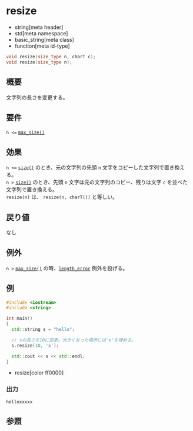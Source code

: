 # resize
* string[meta header]
* std[meta namespace]
* basic_string[meta class]
* function[meta id-type]

```cpp
void resize(size_type n, charT c);
void resize(size_type n);
```

## 概要
文字列の長さを変更する。


## 要件
`n <=` [`max_size()`](max_size.md)


## 効果
`n <=` [`size()`](size.md) のとき、元の文字列の先頭 `n` 文字をコピーした文字列で置き換える。  
`n >` [`size()`](size.md) のとき、先頭 `n` 文字は元の文字列のコピー、残りは文字 `c` を並べた文字列で置き換える。  
`resize(n)` は、 `resize(n, charT())` と等しい。


## 戻り値
なし


## 例外
`n >` [`max_size()`](max_size.md) の時、[`length_error`](/reference/stdexcept.md) 例外を投げる。


## 例
```cpp
#include <iostream>
#include <string>

int main()
{
  std::string s = "hello";

  // sの長さを10に変更。大きくなった場所には'x'を埋める。
  s.resize(10, 'x');

  std::cout << s << std::endl;
}
```
* resize[color ff0000]

### 出力
```
helloxxxxx
```

## 参照
